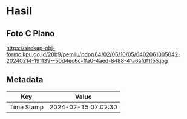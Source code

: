 # Hasil

## Foto C Plano

https://sirekap-obj-formc.kpu.go.id/20b9/pemilu/pdpr/64/02/06/10/05/6402061005042-20240214-191139--50d4ec6c-ffa0-4aed-8488-41a6afdf1f55.jpg


## Metadata

| Key        | Value               |
| ---------- | ------------------- |
| Time Stamp | 2024-02-15 07:02:30 |



